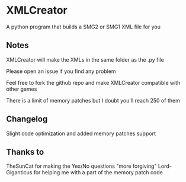 # XMLCreator
A python program that builds a SMG2 or SMG1 XML file for you

## Notes
XMLCreator will make the XMLs in the same folder as the .py file

Please open an issue if you find any problem

Feel free to fork the github repo and make XMLCreator compatible with other games

There is a limit of memory patches but I doubt you'll reach 250 of them

## Changelog
Slight code optimization and added memory patches support

## Thanks to
TheSunCat for making the Yes/No questions "more forgiving"
Lord-Giganticus for helping me with a part of the memory patch code

